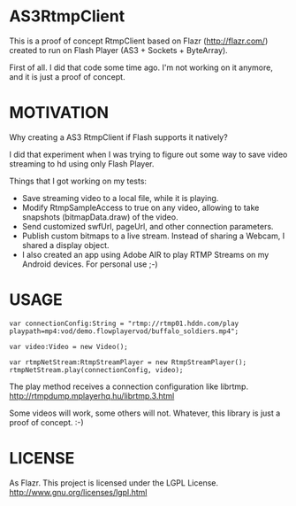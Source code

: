AS3RtmpClient
==============

This is a proof of concept RtmpClient based on Flazr (http://flazr.com/) created to run on Flash Player (AS3 + Sockets + ByteArray).

First of all. I did that code some time ago. I'm not working on it anymore, and it is just a proof of concept.

MOTIVATION
==============

Why creating a AS3 RtmpClient if Flash supports it natively?

I did that experiment when I was trying to figure out some way to save video streaming to hd using only Flash Player. 

Things that I got working on my tests:
- Save streaming video to a local file, while it is playing.
- Modify RtmpSampleAccess to true on any video, allowing to take snapshots (bitmapData.draw) of the video.
- Send customized swfUrl, pageUrl, and other connection parameters.
- Publish custom bitmaps to a live stream. Instead of sharing a Webcam, I shared a display object.
- I also created an app using Adobe AIR to play RTMP Streams on my Android devices. For personal use ;-)

USAGE
==============

```AS3
var connectionConfig:String = "rtmp://rtmp01.hddn.com/play playpath=mp4:vod/demo.flowplayervod/buffalo_soldiers.mp4";

var video:Video = new Video();

var rtmpNetStream:RtmpStreamPlayer = new RtmpStreamPlayer();				
rtmpNetStream.play(connectionConfig, video);
```
The play method receives a connection configuration like librtmp.
http://rtmpdump.mplayerhq.hu/librtmp.3.html

Some videos will work, some others will not. Whatever, this library is just a proof of concept. :-)

LICENSE
==============

As Flazr. This project is licensed under the LGPL License.  
http://www.gnu.org/licenses/lgpl.html